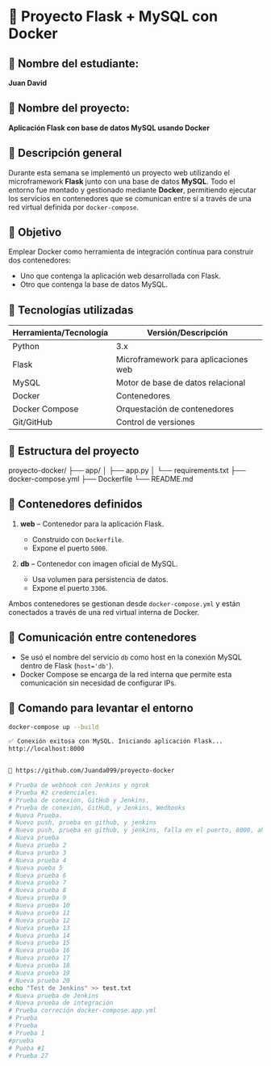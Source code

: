 # 🐳 Proyecto Flask + MySQL con Docker

## 🔹 Nombre del estudiante:
**Juan David**

## 🔹 Nombre del proyecto:
**Aplicación Flask con base de datos MySQL usando Docker**

## 🔹 Descripción general

Durante esta semana se implementó un proyecto web utilizando el microframework **Flask** junto con una base de datos **MySQL**. Todo el entorno fue montado y gestionado mediante **Docker**, permitiendo ejecutar los servicios en contenedores que se comunican entre sí a través de una red virtual definida por `docker-compose`.

## 🔹 Objetivo

Emplear Docker como herramienta de integración continua para construir dos contenedores:
- Uno que contenga la aplicación web desarrollada con Flask.
- Otro que contenga la base de datos MySQL.

## 🔹 Tecnologías utilizadas

| Herramienta/Tecnología | Versión/Descripción                  |
|------------------------|--------------------------------------|
| Python                 | 3.x                                  |
| Flask                  | Microframework para aplicaciones web |
| MySQL                  | Motor de base de datos relacional    |
| Docker                 | Contenedores                         |
| Docker Compose         | Orquestación de contenedores         |
| Git/GitHub             | Control de versiones                 |

## 🔹 Estructura del proyecto

proyecto-docker/
├── app/
│ ├── app.py
│ └── requirements.txt
├── docker-compose.yml
├── Dockerfile
└── README.md


## 🔹 Contenedores definidos

1. **web** – Contenedor para la aplicación Flask.
   - Construido con `Dockerfile`.
   - Expone el puerto `5000`.

2. **db** – Contenedor con imagen oficial de MySQL.
   - Usa volumen para persistencia de datos.
   - Expone el puerto `3306`.

Ambos contenedores se gestionan desde `docker-compose.yml` y están conectados a través de una red virtual interna de Docker.

## 🔹 Comunicación entre contenedores

- Se usó el nombre del servicio `db` como host en la conexión MySQL dentro de Flask (`host='db'`).
- Docker Compose se encarga de la red interna que permite esta comunicación sin necesidad de configurar IPs.

## 🔹 Comando para levantar el entorno

```bash
docker-compose up --build

✅ Conexión exitosa con MySQL. Iniciando aplicación Flask...
http://localhost:8000


📎 https://github.com/Juanda099/proyecto-docker

# Prueba de webhook con Jenkins y ngrok
# Prueba #2 credenciales. 
# Prueba de conexión, GitHub y Jenkins. 
# Prueba de conexión, GitHub, y Jenkins, Wedhooks
# Nueva Prueba. 
# Nuevo push, prueba en github, y jenkins
# Nuevo push, prueba en github, y jenkins, falla en el puerto, 8000, ahora en 8081
# Nueva prueba
# Nueva prueba 2
# Nueva prueba 3
# Nueva prueba 4
# Nueva pueba 5
# Nueva prueba 6
# Nueva prueba 7
# Nueva prueba 8
# Nueva prueba 9
# Nueva prueba 10
# Nueva prueba 11
# Nueva prueba 12
# Nueva prueba 13
# Nueva prueba 14
# Nueva prueba 15
# Nueva prueba 16
# Nueva prueba 17
# Nueva prueba 18
# Nueva prueba 19
# Nueva prueba 20
echo "Test de Jenkins" >> test.txt
# Nueva prueba de Jenkins 
# Nueva prueba de integración
# Prueba correción docker-compose.app.yml
# Prueba
# Prueba
# Prueba 1
#prueba
# Pueba #1
# Prueba 27